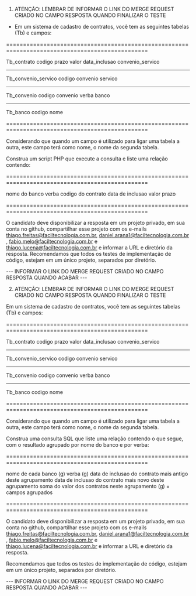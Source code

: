 1. ATENÇÃO: LEMBRAR DE INFORMAR O LINK DO MERGE REQUEST CRIADO NO CAMPO RESPOSTA QUANDO FINALIZAR O TESTE

- Em um sistema de cadastro de contratos, você tem as seguintes tabelas (Tb) e campos:

================================================================================================

Tb_contrato
codigo
prazo
valor
data_inclusao
convenio_servico

---

Tb_convenio_servico
codigo
convenio
servico

---

Tb_convenio
codigo
convenio
verba
banco

---

Tb_banco
codigo
nome

================================================================================================

Considerando que quando um campo é utilizado para ligar uma tabela a outra, este campo terá como nome, o nome da segunda tabela.

Construa um script PHP que execute a consulta e liste uma relação contendo:

================================================================================================

nome do banco
verba
codigo do contrato
data de inclusao
valor
prazo

================================================================================================

O candidato deve disponibilizar a resposta em um projeto privado, em sua conta no github, compartilhar esse projeto com os e-mails thiago.freitas@faciltecnologia.com.br, daniel.arana1@faciltecnologia.com.br , fabio.melo@faciltecnologia.com.br e thiago.lucena@faciltecnologia.com.br e informar a URL e diretório da resposta.
Recomendamos que todos os testes de implementação de código, estejam em um único projeto, separados por diretório.

--- INFORMAR O LINK DO MERGE REQUEST CRIADO NO CAMPO RESPOSTA QUANDO ACABAR ---

2. ATENÇÃO: LEMBRAR DE INFORMAR O LINK DO MERGE REQUEST CRIADO NO CAMPO RESPOSTA QUANDO FINALIZAR O TESTE

Em um sistema de cadastro de contratos, você tem as seguintes tabelas (Tb) e campos:

================================================================================================

Tb_contrato
codigo
prazo
valor
data_inclusao
convenio_servico

---

Tb_convenio_servico
codigo
convenio
servico

---

Tb_convenio
codigo
convenio
verba
banco

---

Tb_banco
codigo
nome

================================================================================================

Considerando que quando um campo é utilizado para ligar uma tabela a outra, este campo terá como nome, o nome da segunda tabela.

Construa uma consulta SQL que liste uma relação contendo o que segue, com o resultado agrupado por nome do banco e por verba:

================================================================================================

nome de cada banco (g)
verba (g)
data de inclusao do contrato mais antigo deste agrupamento
data de inclusao do contrato mais novo deste agrupamento
soma do valor dos contratos neste agrupamento
(g) = campos agrupados

================================================================================================

O candidato deve disponibilizar a resposta em um projeto privado, em sua conta no github, compartilhar esse projeto com os e-mails thiago.freitas@faciltecnologia.com.br, daniel.arana1@faciltecnologia.com.br , fabio.melo@faciltecnologia.com.br e thiago.lucena@faciltecnologia.com.br e informar a URL e diretório da resposta.

Recomendamos que todos os testes de implementação de código, estejam em um único projeto, separados por diretório.

--- INFORMAR O LINK DO MERGE REQUEST CRIADO NO CAMPO RESPOSTA QUANDO ACABAR ---
